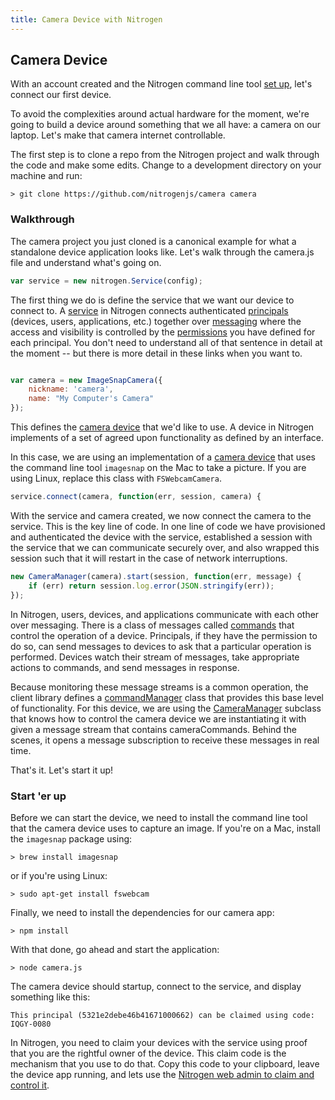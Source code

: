 ```yaml
---
title: Camera Device with Nitrogen
---
```


## Camera Device

With an account created and the Nitrogen command line tool [set up](setup.md), let's connect our first device.

To avoid the complexities around actual hardware for the moment, we're going to build a device around something that we all have: a camera on our laptop.  Let's make that camera internet controllable.

The first step is to clone a repo from the Nitrogen project and walk through the code and make some edits.  Change to a development directory on your machine and run:

`> git clone https://github.com/nitrogenjs/camera camera`

### Walkthrough

The camera project you just cloned is a canonical example for what a standalone device application looks like. Let's walk through the camera.js file and understand what's going on.

```javascript
var service = new nitrogen.Service(config);
```

The first thing we do is define the service that we want our device to connect to.  A [service](/docs/concepts/service.html) in Nitrogen connects authenticated [principals](/docs/concepts/principals.html) (devices, users, applications, etc.) together over [messaging](/docs/concepts/messages.html) where the access and visibility is controlled by the [permissions](/docs/concepts/permissions.html) you have defined for each principal.  You don't need to understand all of that sentence in detail at the moment -- but there is more detail in these links when you want to.

```javascript

var camera = new ImageSnapCamera({
    nickname: 'camera',
    name: "My Computer's Camera"
});

```

This defines the [camera device](/docs/devices/camera.html) that we'd like to use.  A device in Nitrogen implements of a set of agreed upon functionality as defined by an interface.

In this case, we are using an implementation of a [camera device](/docs/devices/camera.html) that uses the command line tool `imagesnap` on the Mac to take a picture.  If you are using Linux, replace this class with `FSWebcamCamera`.

```javascript
service.connect(camera, function(err, session, camera) {
```

With the service and camera created, we now connect the camera to the service.  This is the key  line of code.  In one line of code we have provisioned and authenticated the device with the service, established a session with the service that we can communicate securely over, and also wrapped this session such that it will restart in the case of network interruptions.

```javascript
new CameraManager(camera).start(session, function(err, message) {
    if (err) return session.log.error(JSON.stringify(err));
});
```

In Nitrogen, users, devices, and applications communicate with each other over messaging. There is a class of messages called [commands](/docs/concepts/commands.html) that control the operation of a device. Principals, if they have the permission to do so, can send messages to devices to ask that a particular operation is performed. Devices watch their stream of messages, take appropriate actions to commands, and send messages in response.

Because monitoring these message streams is a common operation, the client library defines a [commandManager](/docs/nitrogen/commandManager.html) class that provides this base level of functionality. For this device, we are using the [CameraManager](/docs/managers/cameraManager.html) subclass that knows how to control the camera device we are instantiating it with given a message stream that contains cameraCommands.  Behind the scenes, it opens a message subscription to receive these messages in real time.

That's it.  Let's start it up!

### Start 'er up

Before we can start the device, we need to install the command line tool that the camera device uses to capture an image.  If you're on a Mac, install the `imagesnap` package using:

`> brew install imagesnap`

or if you're using Linux:

`> sudo apt-get install fswebcam`

Finally, we need to install the dependencies for our camera app:

`> npm install`

With that done, go ahead and start the application:

`> node camera.js`

The camera device should startup, connect to the service, and display something like this:

```
This principal (5321e2debe46b41671000662) can be claimed using code: IQGY-0080
```

In Nitrogen, you need to claim your devices with the service using proof that you are the rightful owner of the device.  This claim code is the mechanism that you use to do that.  Copy this code to your clipboard, leave the device app running, and lets use the [Nitrogen web admin to claim and control it](admin.html).